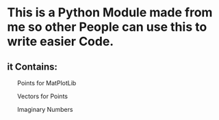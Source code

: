 # This is a Python Module made from me so other People can use this to write easier Code.
## it Contains:
<ul>
  <p>Points for MatPlotLib</p>
  <p>Vectors for Points</p>
  <p>Imaginary Numbers</p>
</ul>
